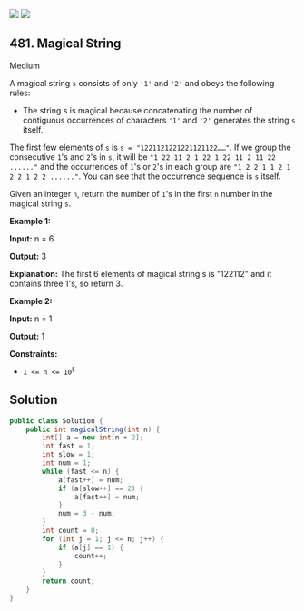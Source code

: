 [![](https://img.shields.io/github/stars/javadev/LeetCode-in-Java?label=Stars&style=flat-square)](https://github.com/javadev/LeetCode-in-Java)
[![](https://img.shields.io/github/forks/javadev/LeetCode-in-Java?label=Fork%20me%20on%20GitHub%20&style=flat-square)](https://github.com/javadev/LeetCode-in-Java/fork)

## 481\. Magical String

Medium

A magical string `s` consists of only `'1'` and `'2'` and obeys the following rules:

*   The string s is magical because concatenating the number of contiguous occurrences of characters `'1'` and `'2'` generates the string `s` itself.

The first few elements of `s` is `s = "1221121221221121122……"`. If we group the consecutive `1`'s and `2`'s in `s`, it will be `"1 22 11 2 1 22 1 22 11 2 11 22 ......"` and the occurrences of `1`'s or `2`'s in each group are `"1 2 2 1 1 2 1 2 2 1 2 2 ......"`. You can see that the occurrence sequence is `s` itself.

Given an integer `n`, return the number of `1`'s in the first `n` number in the magical string `s`.

**Example 1:**

**Input:** n = 6

**Output:** 3

**Explanation:** The first 6 elements of magical string s is "122112" and it contains three 1's, so return 3.

**Example 2:**

**Input:** n = 1

**Output:** 1

**Constraints:**

*   <code>1 <= n <= 10<sup>5</sup></code>

## Solution

```java
public class Solution {
    public int magicalString(int n) {
        int[] a = new int[n + 2];
        int fast = 1;
        int slow = 1;
        int num = 1;
        while (fast <= n) {
            a[fast++] = num;
            if (a[slow++] == 2) {
                a[fast++] = num;
            }
            num = 3 - num;
        }
        int count = 0;
        for (int j = 1; j <= n; j++) {
            if (a[j] == 1) {
                count++;
            }
        }
        return count;
    }
}
```